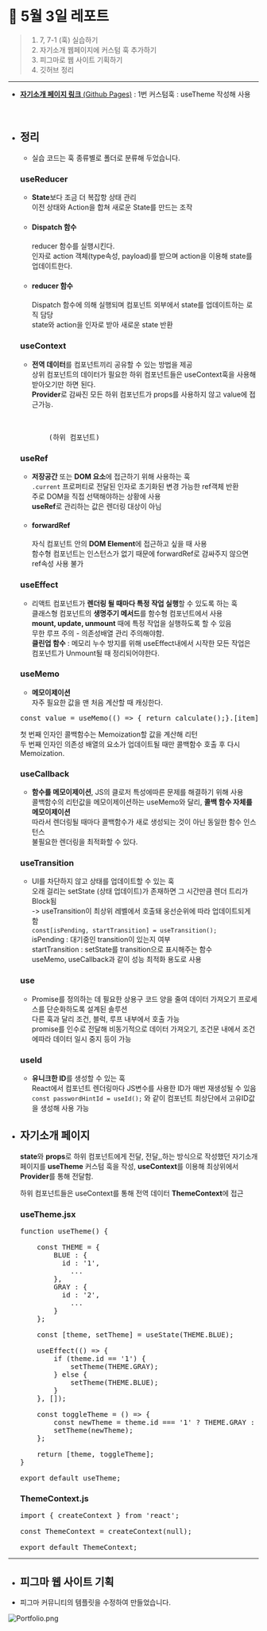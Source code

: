 # 📖 5월 3일 레포트
> 1. 7, 7-1 (훅) 실습하기<br>
> 2. 자기소개 웹페이지에 커스텀 훅 추가하기<br>
> 3. 피그마로 웹 사이트 기획하기
> 4. 깃허브 정리

<hr> 

- [**자기소개 페이지 링크** (Github Pages)](https://minuring.github.io/React/0513/build) : 1번 커스텀훅 : useTheme 작성해 사용<br>

<br>

- ## 정리

  - 실습 코드는 훅 종류별로 폴더로 분류해 두었습니다.<br>

  ### useReducer <br>

  - **State**보다 조금 더 복잡항 상태 관리<br>
  이전 상태와 Action을 합쳐 새로운 State를 만드는 조작<br>

  - #### Dispatch 함수 <br>
    reducer 함수를 실행시킨다.<br>
    인자로 action 객체(type속성, payload)를 받으며 action을 이용해 state를 업데이트한다.<br>
  
  - #### reducer 함수 <br>
    Dispatch 함수에 의해 실행되며 컴포넌트 외부에서 state를 업데이트하는 로직 담당<br>
    state와 action을 인자로 받아 새로운 state 반환<br>

  ### useContext<br>

  - **전역 데이터**를 컴포넌트끼리 공유할 수 있는 방법을 제공<br>
  상위 컴포넌트의 데이터가 필요한 하위 컴포넌트들은 useContext훅을 사용해 받아오기만 하면 된다.<br>
  **Provider**로 감싸진 모든 하위 컴포넌트가 props를 사용하지 않고 value에 접근가능.<br>

    <pre>
  
    <ThemeContext.Provider value={{ isDark, setIsDark }}>
        (하위 컴포넌트)
    </ThemeContext.Provider></pre>

  ### useRef<br>

  - **저장공간** 또는 **DOM 요소**에 접근하기 위해 사용하는 훅<br>
  `.current` 프로퍼티로 전달된 인자로 초기화된 변경 가능한 ref객체 반환<br>
  주로 DOM을 직접 선택해야하는 상황에 사용<br>
  **useRef**로 관리하는 값은 렌더링 대상이 아님<br>
  
  - #### forwardRef<br>
    자식 컴포넌트 안의 **DOM Element**에 접근하고 싶을 때 사용<br>
    함수형 컴포넌트는 인스턴스가 없기 때문에 forwardRef로 감싸주지 않으면 ref속성 사용 불가<br>

  ### useEffect<br>
  - 리액트 컴포넌트가 **렌더링 될 때마다 특정 작업 실행**할 수 있도록 하는 훅<br>
  클래스형 컴포넌트의 **생명주기 메서드**를 함수형 컴포넌트에서 사용<br>
  **mount, update, unmount** 때에 특정 작업을 실행하도록 할 수 있음<br>
  무한 루프 주의 - 의존성배열 관리 주의해야함.<br>
  **클린업 함수** : 메모리 누수 방지를 위해 useEffect내에서 시작한 모든 작업은 컴포넌트가 Unmount될 때 정리되어야한다.<br>

  ### useMemo<br>
  - **메모이제이션**<br>
  자주 필요한 값을 맨 처음 계산할 때 캐싱한다.<br>
  <pre>const value = useMemo(() => { return calculate();}.[item]) </pre>
  첫 번째 인자인 콜백함수는 Memoization할 값을 계산해 리턴<br>
  두 번째 인자인 의존성 배열의 요소가 업데이트될 때만 콜백함수 호출 후 다시 Memoization.<br>

  ### useCallback<br>
  - **함수를 메모이제이션**, JS의 클로저 특성에따른 문제를 해결하기 위해 사용<br>
  콜백함수의 리턴값을 메모이제이션하는 useMemo와 달리, **콜백 함수 자체를 메모이제이션**<br>
  따라서 렌더링될 때마다 콜백함수가 새로 생성되는 것이 아닌 동일한 함수 인스턴스<br>
  불필요한 렌더링을 최적화할 수 있다.<br>

  ### useTransition<br>
  - UI를 차단하지 않고 상태를 업데이트할 수 있는 훅<br>
  오래 걸리는 setState (상태 업데이트)가 존재하면 그 시간만큼 렌더 트리가 Block됨<br>
  -> useTransition이 최상위 레벨에서 호출돼 웅선순위에 따라 업데이트되게 함<br>
  `const[isPending, startTransition] = useTransition();`<br>
    isPending : 대기중인 transition이 있는지 여부<br>
    startTransition : setState를 transition으로 표시해주는 함수<br>
  useMemo, useCallback과 같이 성능 최적화 용도로 사용<br>

  ### use<br>
  - Promise를 정의하는 데 필요한 상용구 코드 양을 줄여 데이터 가져오기 프로세스를 단순화하도록 설계된 솔루션<br>
  다른 훅과 달리 조건, 블럭, 루프 내부에서 호출 가능<br>
  promise를 인수로 전달해 비동기적으로 데이터 가져오기, 조건문 내에서 조건에따라 데이터 일시 중지 등이 가능<br>

  ### useId<br>
  - **유니크한 ID**를 생성할 수 있는 훅<br>
  React에서 컴포넌트 렌더링마다 JS변수를 사용한 ID가 매번 재생성될 수 있음<br>
  `const passwordHintId = useId();` 와 같이 컴포넌트 최상단에서 고유ID값을 생성해 사용 가능<br>


- ## 자기소개 페이지<br>

  **state**와 **props**로 하위 컴포넌트에게 전달, 전달,,하는 방식으로 작성했던 자기소개 페이지를 **useTheme** 커스텀 훅을 작성, **useContext**를 이용해 최상위에서 **Provider**를 통해 전달함.<br>

  하위 컴포넌트들은 useContext를 통해 전역 데이터 **ThemeContext**에 접근<br>

  ### useTheme.jsx <br>
  <pre>
  function useTheme() {
      
      const THEME = {
          BLUE : {
            id : '1',
              ...
          },
          GRAY : {
            id : '2',
              ...
          }
      };

      const [theme, setTheme] = useState(THEME.BLUE);

      useEffect(() => {
          if (theme.id == '1') {
              setTheme(THEME.GRAY);
          } else {
              setTheme(THEME.BLUE);
          }
      }, []);

      const toggleTheme = () => {
          const newTheme = theme.id === '1' ? THEME.GRAY : THEME.BLUE;
          setTheme(newTheme);
      };

      return [theme, toggleTheme];
  }

  export default useTheme;
  </pre>

  ### ThemeContext.js
  <pre>
  import { createContext } from 'react';

  const ThemeContext = createContext(null);

  export default ThemeContext;
  </pre>

<hr>

- ## 피그마 웹 사이트 기획<br>
- 피그마 커뮤니티의 템플릿을 수정하여 만들었습니다.

![Portfolio.png](./Figma/Portfolio.png)
